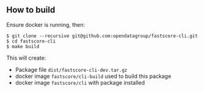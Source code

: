 ## How to build
Ensure docker is running, then:
```
$ git clone --recursive git@github.com:opendatagroup/fastscore-cli.git
$ cd fastscore-cli
$ make build
```

This will create:
* Package file `dist/fastscore-cli-dev.tar.gz`
* docker image `fastscore/cli-build` used to build this package
* docker image `fastscore/cli` with package installed
